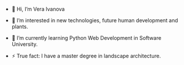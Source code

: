 - 👋 Hi, I’m Vera Ivanova
- 👀 I’m interested in new technologies, future human development and plants.
- 🌱 I’m currently learning Python Web Development in Software University.

- ⚡ True fact: I have a master degree in landscape architecture.

<!---
vivanova7/vivanova7 is a ✨ special ✨ repository because its `README.md` (this file) appears on your GitHub profile.
You can click the Preview link to take a look at your changes.
--->

